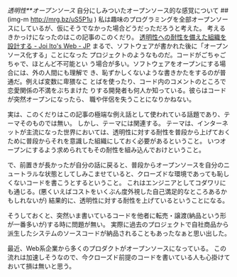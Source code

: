 *透明性**オープンソース* 自分にしみついたオープンソース的な感覚について
 ##(img-m http://mrg.bz/uS5P1u )
私は趣味のプログラミングを全部オープンソースにしているが、仮にそうでなかった場合どうだっただろうと考えた。
考えるきかっけになったのはこの記事のこのくだり。
 [透明性への耐性を備えた組織を設計する - Joi Ito's Web - JP](http://joi.ito.com/jp/archives/2011/09/10/005514.html)
 まるで、ソフトウェアが書かれた後に「オープンソース化する」ことになった
 プロジェクトのようなものだ。コードがごちゃごちゃで、ほとんど不可能とい
 う場合が多い。ソフトウェアをオープンにする場合には、外の人間にも理解で
 き、恥ずかしくないような書きかたをするのが普通だ。例えば変数に卑猥なこ
 とばを使ったり、コード内のコメントのところで恋愛関係の不満をぶちまけた
 りする開発者も何人か知っている。彼らはコードが突然オープンになったら、
 職や伴侶を失うことになりかねない。

実は、このくだりはこの記事の極端な例え話として使われている話題であり、テーマそのものでは無い。
しかし、テーマには関連する。
テーマは、インターネットが主流になった世界においては、透明性に対する耐性を普段から上げておくために普段からそれを意識した組織にしておく必要があるということ。
いつオープンにするよう求められてもその耐性を組み込んでおけということ。

で、前置きが長かったが自分の話に戻ると、普段からオープンソースを自分のニュートラルな状態としてしみこませていると、クローズドな環境であっても恥しくないコードを書こうとするということ。
これはエンジニアとしてコダワリにも通じる。(悪くいえばコストをいくぶん度外視した自己満足的なところあるかもしれないが)
結果的に、透明性に対する耐性を上げているということになる。

そうしておくと、突然いま書いているコードを他者に転売・譲渡(納品という形が一番多いが)する時に問題が無い。
実際に過去のプロジェクトで自社商品から派生したシステムのソースコードが納品されることもあったなぁと思い出した。

最近、Web系企業から多くのプロダクトがオープンソースになっている。
この流れは加速しそうなので、今クローズド前提のコードを書いている人も心掛けておいて損は無いと思う。
